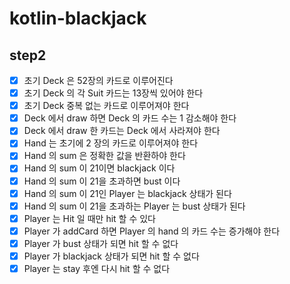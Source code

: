# kotlin-blackjack

## step2
- [x] 초기 Deck 은 52장의 카드로 이루어진다
- [x] 초기 Deck 의 각 Suit 카드는 13장씩 있어야 한다
- [x] 초기 Deck 중복 없는 카드로 이루어져야 한다
- [x] Deck 에서 draw 하면 Deck 의 카드 수는 1 감소해야 한다
- [x] Deck 에서 draw 한 카드는 Deck 에서 사라져야 한다
- [x] Hand 는 초기에 2 장의 카드로 이루어져야 한다
- [x] Hand 의 sum 은 정확한 값을 반환하야 한다
- [x] Hand 의 sum 이 21이면 blackjack 이다
- [x] Hand 의 sum 이 21을 초과하면 bust 이다
- [x] Hand 의 sum 이 21인 Player 는 blackjack 상태가 된다
- [x] Hand 의 sum 이 21을 초과하는 Player 는 bust 상태가 된다
- [x] Player 는 Hit 일 때만 hit 할 수 있다
- [x] Player 가 addCard 하면 Player 의 hand 의 카드 수는 증가해야 한다
- [x] Player 가 bust 상태가 되면 hit 할 수 없다
- [x] Player 가 blackjack 상태가 되면 hit 할 수 없다
- [x] Player 는 stay 후엔 다시 hit 할 수 없다
